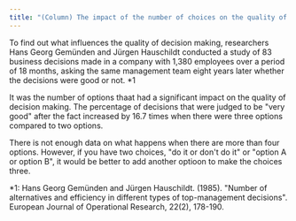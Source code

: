 ```yaml
---
title: "(Column) The impact of the number of choices on the quality of decision making"
---
```


To find out what influences the quality of decision making, researchers Hans Georg Gemünden and Jürgen Hauschildt conducted a study of 83 business decisions made in a company with 1,380 employees over a period of 18 months, asking the same management team eight years later whether the decisions were good or not. *1

It was the number of options thaat had a significant impact on the quality of decision making. The percentage of decisions that were judged to be "very good" after the fact increased by 16.7 times when there were three options compared to two options.

There is not enough data on what happens when there are more than four options. However, if you have two choices, "do it or don't do it" or "option A or option B", it would be better to add another optioon to make the choices three.

*1: Hans Georg Gemünden and Jürgen Hauschildt. (1985). "Number of alternatives and efficiency in different types of top-management decisions". European Journal of Operational Research, 22(2), 178-190.
